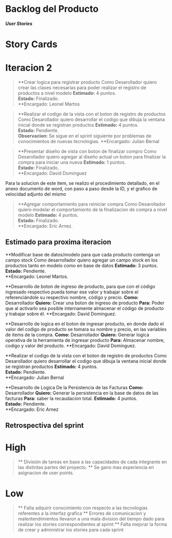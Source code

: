 ﻿# **Backlog del Producto**

#### *User Stories*

# **Story Cards**

# Iteracion 2


> **Crear logica para registrar producto
Como Desarollador quiero crear las clases 
necesarias para poder realizar el registro de productos a nivel modelo
**Estimado:** 4 puntos.  
**Estado:** Finalizado.  
**Encargado: Leonel Martos

> **Realizar el codigo de la vista con el boton de registro de productos
Como Desarollador quiero desarrollar el codigo que dibuja la ventana inicial donde se registran productos
**Estimado:** 4 puntos.  
**Estado:** Pendiente.  
**Observacion:** Se sigue en el sprint siguiente por problemas de conocimientos de nuevas tecnologias. 
**Encargado: Julian Bernal

> **Presentar diseño de vista con boton de finalizar compro
Como Desarollador quiero agregar al diseño actual un boton para finalizar 
la compra para iniciar una nueva
**Estimado:** 1 puntos.  
**Estado:** Finalizado.  
**Encargado: David Dominguez

Para la solucion de este item, se realizo el procedimiento detallado, en el anexo documento de word,
con paso a paso desde la ID, y el grafico de velocidad adjunto del mismo

> **Agregar comportamiento para reiniciar compra
Como Desarollador quiero modelar el comportamiento 
de la finalizacion de compra a nivel modelo
**Estimado:** 4 puntos.  
**Estado:** Finalizado.  
**Encargado: Eric Arnez.


## Estimado para proxima iteracion

**Modificar base de datos/modelo para que cada producto contenga un campo stock
Como desarrollador quiero agregar un campo stock en los productos tanto en modelo como en base de datos
**Estimado:** 3 puntos.  
**Estado:** Pendiente.  
**Encargado: Leonel Martos.


**Desarrollo de boton de ingreso de producto, para que con el código ingresado respectivo pueda tomar ese valor y trabajar sobre el referenciándole su respectivo nombre, código y precio.
**Como:** Desarrollador 
**Quiero:** Crear una boton de ingreso de producto
**Para:** Poder que al activarlo sea posible internamente almacenar el código de producto y trabajar sobre él.
**Encargado: David Dominguez.


**Desarrollo de logica en el boton de ingresar producto, en donde dado el valor del codigo de producto se tomara su 
nombre y precio, en las variables de items de la compra.
**Como:** Desarrollador 
**Quiero:** Generar logica operativa de la herramienta de ingresar producto
**Para:** Almacenar nombre, codigo y valor del producto.
**Encargado: David Dominguez.

**Realizar el codigo de la vista con el boton de registro de productos
Como Desarollador quiero desarrollar el codigo que dibuja la ventana inicial donde se registran productos
**Estimado:** 4 puntos.  
**Estado:** Pendiente.   
**Encargado: Julian Bernal 

**Desarrollo de Logica De la Persistencia de las Facturas
**Como:** Desarrollador 
**Quiero:** Generar la persistencia en la base de datos de las facturas
**Para:** saber la recaudacion total. 
**Estimado:** 4 puntos.  
**Estado:** Pendiente.  
**Encargado: Eric Arnez

## Retrospectiva del sprint

# High

> ** División de tareas en base a las capacidades de cada 
integrante en las distintas partes del proyecto.
> ** Se gano mas experiencia en asignacion de user points.

# Low

> ** Falta adquirir conocimiento con respecto a las tecnologias referentes a la interfaz grafica
> ** Errores de comunicacion y malentendimientos llevaron a una mala division del tiempo dado para realizar los stories correspondientes al sprint
> ** Falta mejorar la forma de crear y administrar los stories para cada sprint
